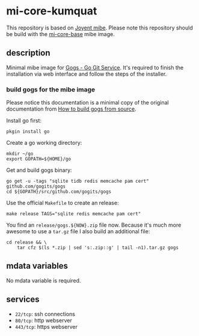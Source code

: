 # mi-core-kumquat

This repository is based on [Joyent mibe](https://github.com/joyent/mibe). Please note this repository should be build with the [mi-core-base](https://github.com/skylime/mi-core-base) mibe image.

## description

Minimal mibe image for [Gogs - Go Git Service](http://gogs.io). It's required to
finish the installation via web interface and follow the steps of the
installer.

### build gogs for the mibe image

Please notice this documentation is a minimal copy of the original documentation from [How to build gogs from source](http://gogs.io/docs/installation/install_from_source).

Install go first:

	pkgin install go

Create a go working directory:

	mkdir ~/go
	export GOPATH=${HOME}/go

Get and build gogs binary:

	go get -u -tags "sqlite tidb redis memcache pam cert" github.com/gogits/gogs
	cd ${GOPATH}/src/github.com/gogits/gogs

Use the official `Makefile` to create an release:

	make release TAGS="sqlite redis memcache pam cert"

You find an `release/gogs.${NOW}.zip` file now. Because it's much more awesome
to use a `tar.gz` file I also build an additional file:

	cd release && \
		tar cfz $(ls *.zip | sed 's:.zip::g' | tail -n1).tar.gz gogs

## mdata variables

No mdata variable is required.

## services

- `22/tcp`: ssh connections
- `80/tcp`: http webserver
- `443/tcp`: https webserver
